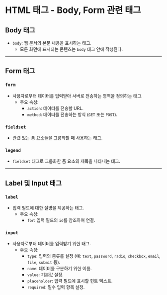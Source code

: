 # HTML 태그 - Body, Form 관련 태그

## Body 태그
- `body`: 웹 문서의 본문 내용을 표시하는 태그.  
  - 모든 화면에 표시되는 콘텐츠는 `body` 태그 안에 작성된다.

---

## Form 태그
### `form`
- 사용자로부터 데이터를 입력받아 서버로 전송하는 영역을 정의하는 태그.
  - 주요 속성:
    - `action`: 데이터를 전송할 URL.
    - `method`: 데이터를 전송하는 방식 (`GET` 또는 `POST`).

### `fieldset`
- 관련 있는 폼 요소들을 그룹화할 때 사용하는 태그.

### `legend`
- `fieldset` 태그로 그룹화한 폼 요소의 제목을 나타내는 태그.

---

## Label 및 Input 태그
### `label`
- 입력 필드에 대한 설명을 제공하는 태그.
  - 주요 속성:
    - `for`: 입력 필드의 `id`를 참조하여 연결.

### `input`
- 사용자로부터 데이터를 입력받기 위한 태그.
  - 주요 속성:
    - `type`: 입력의 종류를 설정 (예: `text`, `password`, `radio`, `checkbox`, `email`, `file`, `submit` 등).
    - `name`: 데이터를 구분하기 위한 이름.
    - `value`: 기본값 설정.
    - `placeholder`: 입력 필드에 표시할 힌트 텍스트.
    - `required`: 필수 입력 항목 설정.
